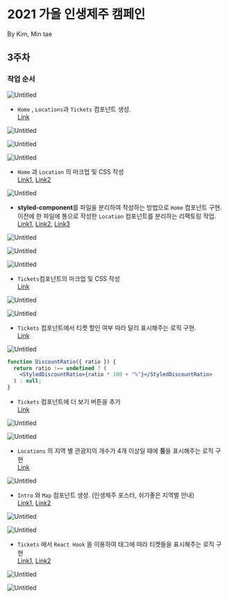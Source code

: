 # 2021 가을 인생제주 캠페인

By Kim, Min tae


## 3주차

### 작업 순서

![Untitled](./assets/image/readme_image/3rd%20(1).png)

- `Home` , `Locations`과 `Tickets`  컴포넌트 생성.  
[Link](https://github.com/rnintai/2021-fall-jeju-campaign/commit/cf2f8724a8f085affb9837362279735e9f27ca27)

![Untitled](3%E1%84%8C%E1%85%AE%E1%84%8E%E1%85%A1%20636ef44b76e047bc986018c0f2309c78/Untitled%201.png)

![Untitled](3%E1%84%8C%E1%85%AE%E1%84%8E%E1%85%A1%20636ef44b76e047bc986018c0f2309c78/Untitled%202.png)

![Untitled](3%E1%84%8C%E1%85%AE%E1%84%8E%E1%85%A1%20636ef44b76e047bc986018c0f2309c78/Untitled%203.png)

- `Home` 과 `Location` 의 마크업 및 CSS 작성  
[Link1](https://github.com/rnintai/2021-fall-jeju-campaign/commit/8047a976829081b8dd07d9fc312cb90b76462bbb), [Link2](https://github.com/rnintai/2021-fall-jeju-campaign/commit/9dd21781068d7e369a1ce788743c6877a10c02ce)

![Untitled](3%E1%84%8C%E1%85%AE%E1%84%8E%E1%85%A1%20636ef44b76e047bc986018c0f2309c78/Untitled%204.png)

- **styled-component**를 파일을 분리하여 작성하는 방법으로 `Home` 컴포넌트 구현.
이전에 한 파일에 통으로 작성한 `Location` 컴포넌트를 분리하는 리팩토링 작업.  
[Link1](https://github.com/rnintai/2021-fall-jeju-campaign/commit/ed5460677a0f24a3a63c3516feb00dec23b717b8), [Link2](https://github.com/rnintai/2021-fall-jeju-campaign/commit/afd66b8f780a79691d0f96ac2b7b466df6fa0e4e), [Link3](https://github.com/rnintai/2021-fall-jeju-campaign/commit/3af96b23ca4ab4ea3642672d5e0cc9274dd926cf)

![Untitled](3%E1%84%8C%E1%85%AE%E1%84%8E%E1%85%A1%20636ef44b76e047bc986018c0f2309c78/Untitled%205.png)

![Untitled](3%E1%84%8C%E1%85%AE%E1%84%8E%E1%85%A1%20636ef44b76e047bc986018c0f2309c78/Untitled%206.png)

![Untitled](3%E1%84%8C%E1%85%AE%E1%84%8E%E1%85%A1%20636ef44b76e047bc986018c0f2309c78/Untitled%207.png)

- `Tickets`컴포넌트의 마크업 및 CSS 작성  
[Link](https://github.com/rnintai/2021-fall-jeju-campaign/commit/8c6843c872ecda0955cf6cc0970c38c10519bdfd)

![Untitled](3%E1%84%8C%E1%85%AE%E1%84%8E%E1%85%A1%20636ef44b76e047bc986018c0f2309c78/Untitled%208.png)

![Untitled](3%E1%84%8C%E1%85%AE%E1%84%8E%E1%85%A1%20636ef44b76e047bc986018c0f2309c78/Untitled%209.png)

- `Tickets` 컴포넌트에서 티켓 할인 여부 따라 달리 표시해주는 로직 구현.  
[Link](https://github.com/rnintai/2021-fall-jeju-campaign/commit/8926b117cfbf49f963ede4c51e7ce100e4b6c254)

![Untitled](3%E1%84%8C%E1%85%AE%E1%84%8E%E1%85%A1%20636ef44b76e047bc986018c0f2309c78/Untitled%2010.png)

```jsx
function DiscountRatio({ ratio }) {
  return ratio !== undefined ? (
    <StyledDiscountRatio>{ratio * 100 + "%"}</StyledDiscountRatio>
  ) : null;
}
```

- `Tickets` 컴포넌트에 더 보기 버튼을 추가  
[Link](https://github.com/rnintai/2021-fall-jeju-campaign/commit/695c53b8520ac5cf33349e8ba6411c94a3613a25)

![Untitled](3%E1%84%8C%E1%85%AE%E1%84%8E%E1%85%A1%20636ef44b76e047bc986018c0f2309c78/Untitled%2011.png)

![Untitled](3%E1%84%8C%E1%85%AE%E1%84%8E%E1%85%A1%20636ef44b76e047bc986018c0f2309c78/Untitled%2012.png)

- `Locations` 의 지역 별 관광지의 개수가 4개 이상일 때에 **등**을 표시해주는 로직 구현  
[Link](https://github.com/rnintai/2021-fall-jeju-campaign/commit/5927f3c4139dad83ccd2ab7306ec5ce412a4f027)

![Untitled](3%E1%84%8C%E1%85%AE%E1%84%8E%E1%85%A1%20636ef44b76e047bc986018c0f2309c78/Untitled%2013.png)

- `Intro` 와 `Map` 컴포넌트 생성. (인생제주 포스터, 쉬기좋은 지역별 안내)  
[Link1](https://github.com/rnintai/2021-fall-jeju-campaign/commit/1cd2a1e7b407abe72c92ea8a285d6b69fc988c63), [Link2](https://github.com/rnintai/2021-fall-jeju-campaign/commit/c1cac0c94bc04101e1d68a5a5c1a71cb797db6b2)

![Untitled](3%E1%84%8C%E1%85%AE%E1%84%8E%E1%85%A1%20636ef44b76e047bc986018c0f2309c78/Untitled%2014.png)

![Untitled](3%E1%84%8C%E1%85%AE%E1%84%8E%E1%85%A1%20636ef44b76e047bc986018c0f2309c78/Untitled%2015.png)

- `Tickets` 에서 `React Hook` 을 이용하여 태그에 따라 티켓들을 표시해주는 로직 구현  
[Link1](https://github.com/rnintai/2021-fall-jeju-campaign/commit/880b72fcbcda49e25deeb6d831a5074d13e083d8), [Link2](https://github.com/rnintai/2021-fall-jeju-campaign/commit/774f28dd6b8f50a042be5284276d41199c8ad2cd)

![Untitled](3%E1%84%8C%E1%85%AE%E1%84%8E%E1%85%A1%20636ef44b76e047bc986018c0f2309c78/Untitled%2016.png)

![Untitled](3%E1%84%8C%E1%85%AE%E1%84%8E%E1%85%A1%20636ef44b76e047bc986018c0f2309c78/Untitled%2017.png)
